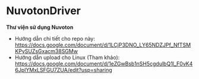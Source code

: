 # NuvotonDriver
**Thư viện sử dụng Nuvoton**
- Hướng dẫn chi tiết cho repo này:
https://docs.google.com/document/d/1LCjP3DNO_LY65NDZJPf_NfTSMKPySUZsGxacm38SGMw
- Hướng dẫn upload cho Linux (Tham khảo):
https://docs.google.com/document/d/1eZGwBsb1nSH5cgdulbQ1l_F0vK46JpIYMxLSFGU7ZUA/edit?usp=sharing
